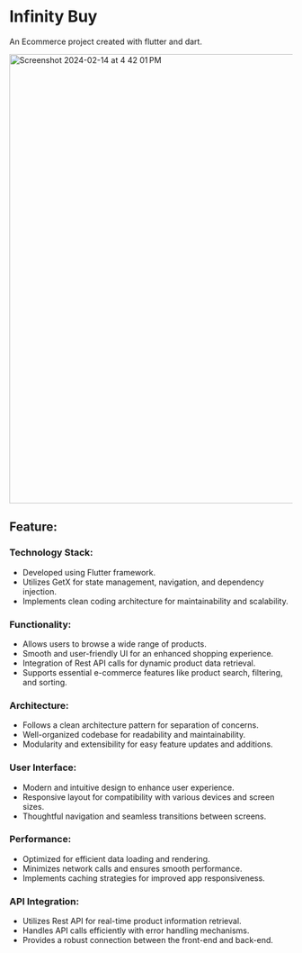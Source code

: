 # Infinity Buy

An Ecommerce project created with flutter and dart.

<img width="798" alt="Screenshot 2024-02-14 at 4 42 01 PM" src="https://github.com/hafizflow/Infinity-Buy/assets/143031834/437f33c1-aa48-4f49-831e-1d8416a3e6f6">


## Feature:

### Technology Stack:
- Developed using Flutter framework.
- Utilizes GetX for state management, navigation, and dependency injection.
- Implements clean coding architecture for maintainability and scalability.

### Functionality:
- Allows users to browse a wide range of products.
- Smooth and user-friendly UI for an enhanced shopping experience.
- Integration of Rest API calls for dynamic product data retrieval.
- Supports essential e-commerce features like product search, filtering, and sorting.

### Architecture:
- Follows a clean architecture pattern for separation of concerns.
- Well-organized codebase for readability and maintainability.
- Modularity and extensibility for easy feature updates and additions.

### User Interface:
- Modern and intuitive design to enhance user experience.
- Responsive layout for compatibility with various devices and screen sizes.
- Thoughtful navigation and seamless transitions between screens.

### Performance:
- Optimized for efficient data loading and rendering.
- Minimizes network calls and ensures smooth performance.
- Implements caching strategies for improved app responsiveness.

### API Integration:
- Utilizes Rest API for real-time product information retrieval.
- Handles API calls efficiently with error handling mechanisms.
- Provides a robust connection between the front-end and back-end.
